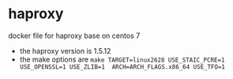 # haproxy
docker file for haproxy base on centos 7

- the haproxy version is 1.5.12
- the make options are `make TARGET=linux2628 USE_STAIC_PCRE=1 USE_OPENSSL=1 USE_ZLIB=1  ARCH=ARCH_FLAGS.x86_64 USE_TFO=1`
